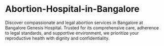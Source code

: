 # Abortion-Hospital-in-Bangalore
Discover compassionate and legal abortion services in Bangalore at Bangalore Genesis Hospital. Trusted for its comprehensive care, adherence to legal standards, and supportive environment, we prioritize your reproductive health with dignity and confidentiality.
